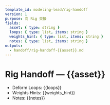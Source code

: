 ```yaml
---
template_id: modeling-lead/rig-handoff
version: 1
purpose: 向 Rig 交接
fields:
  asset: { type: string }
  loops: { type: list, items: string }
  weights_hint: { type: list, items: string }
  notes: { type: list, items: string }
outputs:
  - handoff/rig-handoff-{{asset}}.md
---
```


# Rig Handoff — {{asset}}

- Deform Loops: {{loops}}
- Weights Hints: {{weights_hint}}
- Notes: {{notes}}
